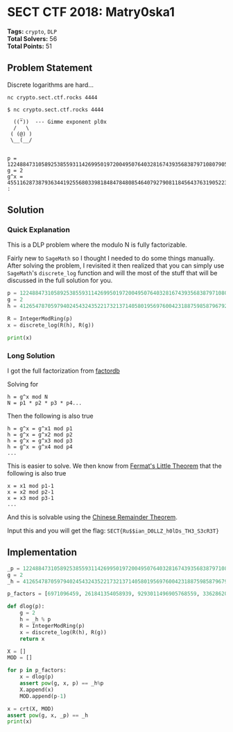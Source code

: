 # SECT CTF 2018: Matry0ska1

__Tags:__ `crypto`, `DLP`  
__Total Solvers:__ 56  
__Total Points:__ 51

## Problem Statement

 Discrete logarithms are hard...

`nc crypto.sect.ctf.rocks 4444`

```
$ nc crypto.sect.ctf.rocks 4444
    _   
  (("))  --- Gimme exponent pl0x
  /   \
 ( (@) )
 \__(__/


p = 122488473105892538559311426995019720049507640328167439356838797108079051563759027212419257414247
g = 2
g^x = 45511628738793634419255680339818484784808546407927908118456437631905223202407320167681187413557
:
```

## Solution

### Quick Explanation

This is a DLP problem where the modulo N is fully factorizable.

Fairly new to `SageMath` so I thought I needed to do some things manually. After solving the problem, I revisited it then realized that you can simply use `SageMath`'s  `discrete_log` function and will the most of the stuff that will be discussed in the full solution for you.

```python
p = 122488473105892538559311426995019720049507640328167439356838797108079051563759027212419257414247
g = 2
h = 41265478705979402454324352217321371405801956976004231887598587967923553448391717998290661984177

R = IntegerModRing(p)
x = discrete_log(R(h), R(g))

print(x)
```

### Long Solution


I got the full factorization from [factordb](http://factordb.com/index.php?query=122488473105892538559311426995019720049507640328167439356838797108079051563759027212419257414247)

Solving for
```
h = g^x mod N
N = p1 * p2 * p3 * p4...
```

Then the following is also true
```
h = g^x = g^x1 mod p1
h = g^x = g^x2 mod p2
h = g^x = g^x3 mod p3
h = g^x = g^x4 mod p4
...
```

This is easier to solve. We then know from [Fermat's Little Theorem](https://en.wikipedia.org/wiki/Fermat%27s_little_theorem) that the following is also true
```
x = x1 mod p1-1
x = x2 mod p2-1
x = x3 mod p3-1
...
```

And this is solvable using the [Chinese Remainder Theorem](https://en.wikipedia.org/wiki/Chinese_remainder_theorem).

Input this and you will get the flag: `SECT{Ru$$ian_D0LLZ_h0lDs_TH3_S3cR3T}`

## Implementation


```python
_p = 122488473105892538559311426995019720049507640328167439356838797108079051563759027212419257414247
g = 2
_h = 41265478705979402454324352217321371405801956976004231887598587967923553448391717998290661984177

p_factors = [6971096459, 261841354058939, 9293011496905768559, 336286207038529046808347, 21472883178031195225853317139]

def dlog(p):
	g = 2
	h = _h % p
	R = IntegerModRing(p)
	x = discrete_log(R(h), R(g))
	return x

X = []
MOD = []

for p in p_factors:
    x = dlog(p)
    assert pow(g, x, p) == _h%p
    X.append(x)
    MOD.append(p-1)

x = crt(X, MOD)
assert pow(g, x, _p) == _h
print(x)
```
